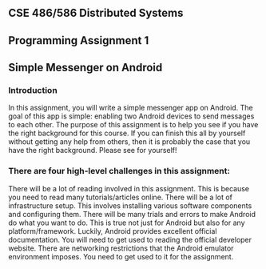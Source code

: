 <h2>CSE 486/586 Distributed Systems</h2>
<h2>Programming Assignment 1</h2>
<h2>Simple Messenger on Android</h2>

<h3>Introduction</h3>
In this assignment, you will write a simple messenger app on Android. The goal of this app is simple: enabling two Android devices to send messages to each other. The purpose of this assignment is to help you see if you have the right background for this course. If you can finish this all by yourself without getting any help from others, then it is probably the case that you have the right background. Please see for yourself!

<h3>There are four high-level challenges in this assignment:</h3>
There will be a lot of reading involved in this assignment. This is because you need to read many tutorials/articles online.
There will be a lot of infrastructure setup. This involves installing various software components and configuring them.
There will be many trials and errors to make Android do what you want to do. This is true not just for Android but also for any platform/framework. Luckily, Android provides excellent official documentation. You will need to get used to reading the official developer website.
There are networking restrictions that the Android emulator environment imposes. You need to get used to it for the assignment.
